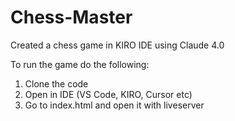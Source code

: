 # Chess-Master
Created a chess game in KIRO IDE using Claude 4.0

To run the game do the following:

1. Clone the code
2. Open in IDE (VS Code, KIRO, Cursor etc)
3. Go to index.html and open it with liveserver
